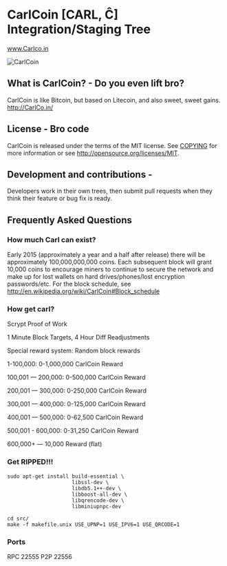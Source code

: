 # CarlCoin [CARL, Ĉ] Integration/Staging Tree
www.Carlco.in

![CarlCoin](http://www.bite.ca/wp-content/uploads/2013/01/do-you-even-lift-bird.jpg)

## What is CarlCoin? - Do you even lift bro?
CarlCoin is like Bitcoin, but based on Litecoin, and also sweet, sweet gains.
http://CarlCo.in/

## License - Bro code
CarlCoin is released under the terms of the MIT license. See [COPYING](COPYING)
for more information or see http://opensource.org/licenses/MIT.

## Development and contributions - 
Developers work in their own trees, then submit pull requests when they think
their feature or bug fix is ready.

## Frequently Asked Questions

### How much Carl can exist?
Early 2015 (approximately a year and a half after release) there will be approximately 100,000,000,000 coins.
Each subsequent block will grant 10,000 coins to encourage miners to continue to secure the network and make up for lost wallets on hard drives/phones/lost encryption passwords/etc.
For the block schedule, see http://en.wikipedia.org/wiki/CarlCoin#Block_schedule

### How get carl?
Scrypt Proof of Work

1 Minute Block Targets, 4 Hour Diff Readjustments

Special reward system: Random block rewards

1-100,000: 0-1,000,000 CarlCoin Reward

100,001 — 200,000: 0-500,000 CarlCoin Reward

200,001 — 300,000: 0-250,000 CarlCoin Reward

300,001 — 400,000: 0-125,000 CarlCoin Reward

400,001 — 500,000: 0-62,500 CarlCoin Reward

500,001 - 600,000: 0-31,250 CarlCoin Reward

600,000+ — 10,000 Reward (flat)

### Get RIPPED!!!

    sudo apt-get install build-essential \
                         libssl-dev \
                         libdb5.1++-dev \
                         libboost-all-dev \
                         libqrencode-dev \
                         libminiupnpc-dev

    cd src/
    make -f makefile.unix USE_UPNP=1 USE_IPV6=1 USE_QRCODE=1

### Ports
RPC 22555
P2P 22556


